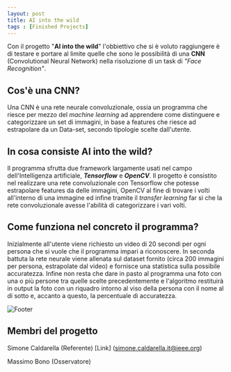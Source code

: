 ```yaml
---
layout: post
title: AI into the wild
tags : [Finished Projects]
---
```


Con il progetto "**AI into the wild**" l'obbiettivo che si è voluto raggiungere è di testare e portare al limite quelle che sono le possibilità di una **CNN** (Convolutional Neural Network) nella risoluzione di un task di *"Face Recognition"*.

## Cos'è una CNN?

Una CNN è una rete neurale convoluzionale, ossia un programma che riesce per mezzo del *machine learning* ad apprendere come distinguere e categorizzare un set di immagini, in base a features che riesce ad estrapolare da un Data-set, secondo tipologie scelte dall'utente. 

## In cosa consiste **AI into the wild**?

Il programma sfrutta due framework largamente usati nel campo dell'Intelligenza artificiale, ***Tensorflow*** e ***OpenCV***.
Il progetto è consistito nel realizzare una rete convoluzionale con Tensorflow che potesse estrapolare features da delle immagini, OpenCV al fine di trovare i volti all'interno di una immagine ed infine tramite il *transfer learning* far si che la rete convoluzionale avesse l'abilità di categorizzare i vari volti.

## Come funziona nel concreto il programma?

Inizialmente all'utente viene richiesto un video di 20 secondi per ogni persona che si vuole che il programma impari a riconoscere. In seconda battuta la rete neurale viene allenata sul dataset fornito (circa 200 immagini per persona, estrapolate dal video) e fornisce una statistica sulla possibile accuratezza. Infine non resta che dare in pasto al programma una foto con una o più persone tra quelle scelte precedentemente e l'algoritmo restituirà in output la foto con un riquadro intorno al viso della persona con il nome al di sotto e, accanto a questo, la percentuale di accuratezza.



![Footer](/images/AI_into_the_wild.png)

## Membri del progetto

Simone Caldarella (Referente) 
[Link] (simone.caldarella.it@ieee.org)

Massimo Bono (Osservatore)
